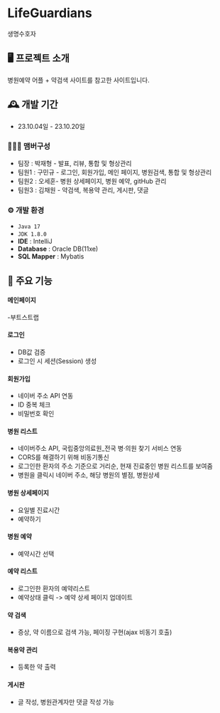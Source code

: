 # LifeGuardians
생명수호자

## 🖥️ 프로젝트 소개
병원예약 어플 + 약검색 사이트를 참고한 사이트입니다.
<br>

## 🕰️ 개발 기간
* 23.10.04일 - 23.10.20일

### 🧑‍🤝‍🧑 맴버구성
 - 팀장  : 박재형 - 발표, 리뷰, 통합 및 형상관리
 - 팀원1 : 구민규 - 로그인, 회원가입, 메인 페이지, 병원검색, 통합 및 형상관리
 - 팀원2 : 오세훈- 병원 상세페이지, 병원 예약, gitHub 관리
 - 팀원3 : 김채원 - 약검색, 복용약 관리, 게시판, 댓글


### ⚙️ 개발 환경
- `Java 17`
- `JDK 1.8.0`
- **IDE** : IntelliJ
- **Database** : Oracle DB(11xe)
- **SQL Mapper** : Mybatis

## 📌 주요 기능
#### 메인페이지
-부트스트랩
<br>
#### 로그인 
- DB값 검증
- 로그인 시 세션(Session) 생성

#### 회원가입 
- 네이버 주소 API 연동
- ID 중복 체크
- 비밀번호 확인

#### 병원 리스트
- 네이버주소 API, 국립중앙의료원_전국 병·의원 찾기 서비스 연동
- CORS를 해결하기 위해 비동기통신
- 로그인한 환자의 주소 기준으로 거리순, 현재 진료중인 병원 리스트를 보여줌
- 병원을 클릭시 네이버 주소, 해당 병원의 별점, 병원상세

#### 병원 상세페이지
- 요일별 진료시간
- 예약하기

#### 병원 예약
- 예약시간 선택

#### 예약 리스트
- 로그인한 환자의 예약리스트
- 예약상태 클릭 -> 예약 상세 페이지 업데이트

#### 약 검색
- 증상, 약 이름으로 검색 가능, 페이징 구현(ajax 비동기 호출)

#### 복용약 관리
- 등록한 약 출력

#### 게시판
- 글 작성, 병원관계자만 댓글 작성 가능


